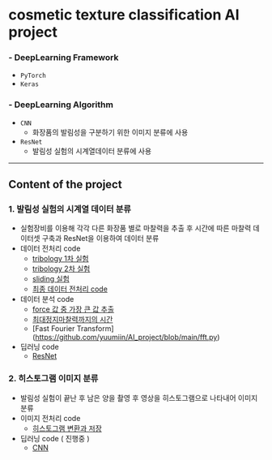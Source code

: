 # cosmetic texture classification AI project

### - DeepLearning Framework
  - `PyTorch`
  - `Keras`
 
 ### - DeepLearning Algorithm
  - `CNN`
    - 화장품의 발림성을 구분하기 위한 이미지 분류에 사용
  - `ResNet`
    - 발림성 실험의 시계열데이터 분류에 사용
    
 ---
## Content of the project
### 1. 발림성 실험의 시계열 데이터 분류
- 실험장비를 이용해 각각 다른 화장품 별로 마찰력을 추출 후 시간에 따른 마찰력 데이터셋 구축과 ResNet을 이용하여 데이터 분류
- 데이터 전처리 code
  - [tribology 1차 실험](https://github.com/yuumiin/AI_project/blob/main/data_preprocessing2.py) 
  - [tribology 2차 실험](https://github.com/yuumiin/AI_project/blob/main/tribology2_preprocessing.py)
  - [sliding 실험](https://github.com/yuumiin/AI_project/blob/main/sliding_preprocessing.py)
  - [최종 데이터 전처리 code](https://github.com/yuumiin/AI_project/blob/main/preprocessing.py)
- 데이터 분석 code
  - [force 값 중 가장 큰 값 추출](https://github.com/yuumiin/AI_project/blob/main/max_value.py)   
  - [최대정지마찰력까지의 시간](https://github.com/yuumiin/AI_project/blob/main/increasing_time.py)
  - [Fast Fourier Transform] (https://github.com/yuumiin/AI_project/blob/main/fft.py)
- 딥러닝 code
  -  [ResNet](https://github.com/yuumiin/AI_project/blob/main/ResNet.ipynb)

### 2. 히스토그램 이미지 분류
- 발림성 실험이 끝난 후 남은 양을 촬영 후 영상을 히스토그램으로 나타내어 이미지 분류
- 이미지 전처리 code
  - [히스토그램 변환과 저장](https://github.com/yuumiin/AI_project/blob/main/preprocessing_hist.py)
- 딥러닝 code ( 진행중 )
  -  [CNN](https://github.com/yuumiin/AI_project/blob/main/torch_model_CNN.ipynb)

